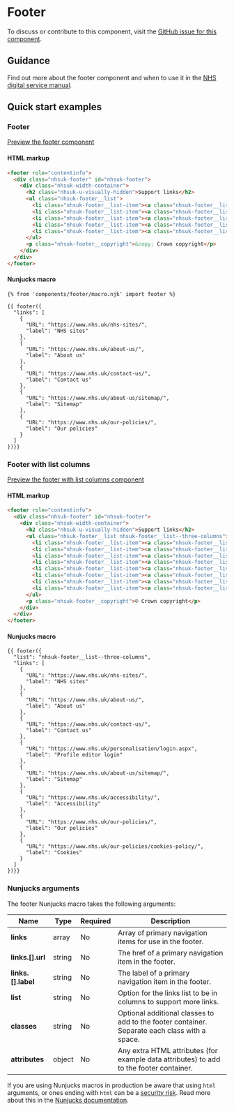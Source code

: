 # Footer

To discuss or contribute to this component, visit the [GitHub issue for this component](https://github.com/nhsuk/nhsuk-frontend/issues/168).

## Guidance
Find out more about the footer component and when to use it in the [NHS digital service manual](https://beta.nhs.uk/service-manual/styles-components-patterns/footer).

## Quick start examples

### Footer

[Preview the footer component](https://nhsuk.github.io/nhsuk-frontend/components/footer/index.html)

#### HTML markup

```html
<footer role="contentinfo">
  <div class="nhsuk-footer" id="nhsuk-footer">
    <div class="nhsuk-width-container">
      <h2 class="nhsuk-u-visually-hidden">Support links</h2>
      <ul class="nhsuk-footer__list">
        <li class="nhsuk-footer__list-item"><a class="nhsuk-footer__list-item-link" href="https://www.nhs.uk/nhs-sites/">NHS sites</a></li>
        <li class="nhsuk-footer__list-item"><a class="nhsuk-footer__list-item-link" href="https://www.nhs.uk/about-us/">About us</a></li>
        <li class="nhsuk-footer__list-item"><a class="nhsuk-footer__list-item-link" href="https://www.nhs.uk/contact-us/">Contact us</a></li>
        <li class="nhsuk-footer__list-item"><a class="nhsuk-footer__list-item-link" href="https://www.nhs.uk/about-us/sitemap/">Sitemap</a></li>
        <li class="nhsuk-footer__list-item"><a class="nhsuk-footer__list-item-link" href="https://www.nhs.uk/our-policies/">Our policies</a></li>
      </ul>
      <p class="nhsuk-footer__copyright">&copy; Crown copyright</p>
    </div>
  </div>
</footer>
```

#### Nunjucks macro

```
{% from 'components/footer/macro.njk' import footer %}

{{ footer({
  "links": [
    {
      "URL": "https://www.nhs.uk/nhs-sites/",
      "label": "NHS sites"
    },
    {
      "URL": "https://www.nhs.uk/about-us/",
      "label": "About us"
    },
    {
      "URL": "https://www.nhs.uk/contact-us/",
      "label": "Contact us"
    },
    {
      "URL": "https://www.nhs.uk/about-us/sitemap/",
      "label": "Sitemap"
    },
    {
      "URL": "https://www.nhs.uk/our-policies/",
      "label": "Our policies"
    }
  ]
})}}
```

### Footer with list columns

[Preview the footer with list columns component](https://nhsuk.github.io/nhsuk-frontend/components/footer/columns.html)

#### HTML markup

```html
<footer role="contentinfo">
  <div class="nhsuk-footer" id="nhsuk-footer">
    <div class="nhsuk-width-container">
      <h2 class="nhsuk-u-visually-hidden">Support links</h2>
      <ul class="nhsuk-footer__list nhsuk-footer__list--three-columns">
        <li class="nhsuk-footer__list-item"><a class="nhsuk-footer__list-item-link" href="https://www.nhs.uk/nhs-sites/">NHS sites</a></li>
        <li class="nhsuk-footer__list-item"><a class="nhsuk-footer__list-item-link" href="https://www.nhs.uk/about-us/">About us</a></li>
        <li class="nhsuk-footer__list-item"><a class="nhsuk-footer__list-item-link" href="https://www.nhs.uk/contact-us/">Contact us</a></li>
        <li class="nhsuk-footer__list-item"><a class="nhsuk-footer__list-item-link" href="https://www.nhs.uk/personalisation/login.aspx">Profile editor login</a></li>
        <li class="nhsuk-footer__list-item"><a class="nhsuk-footer__list-item-link" href="https://www.nhs.uk/about-us/sitemap/">Sitemap</a></li>
        <li class="nhsuk-footer__list-item"><a class="nhsuk-footer__list-item-link" href="https://www.nhs.uk/accessibility/">Accessibility</a></li>
        <li class="nhsuk-footer__list-item"><a class="nhsuk-footer__list-item-link" href="https://www.nhs.uk/our-policies/">Our policies</a></li>
        <li class="nhsuk-footer__list-item"><a class="nhsuk-footer__list-item-link" href="https://www.nhs.uk/our-policies/cookies-policy/">Cookies</a></li>
      </ul>
      <p class="nhsuk-footer__copyright">© Crown copyright</p>
    </div>
  </div>
</footer>
```

#### Nunjucks macro

```
{{ footer({
  "list": "nhsuk-footer__list--three-columns",
  "links": [
    {
      "URL": "https://www.nhs.uk/nhs-sites/",
      "label": "NHS sites"
    },
    {
      "URL": "https://www.nhs.uk/about-us/",
      "label": "About us"
    },
    {
      "URL": "https://www.nhs.uk/contact-us/",
      "label": "Contact us"
    },
    {
      "URL": "https://www.nhs.uk/personalisation/login.aspx",
      "label": "Profile editor login"
    },
    {
      "URL": "https://www.nhs.uk/about-us/sitemap/",
      "label": "Sitemap"
    },
    {
      "URL": "https://www.nhs.uk/accessibility/",
      "label": "Accessibility"
    },
    {
      "URL": "https://www.nhs.uk/our-policies/",
      "label": "Our policies"
    },
    {
      "URL": "https://www.nhs.uk/our-policies/cookies-policy/",
      "label": "Cookies"
    }
  ]
})}}
```

### Nunjucks arguments

The footer Nunjucks macro takes the following arguments:

| Name                         | Type     | Required  | Description  |
| -----------------------------|----------|-----------|--------------|
| **links**             | array    | No        | Array of primary navigation items for use in the footer. |
| **links.[].url**      | string   | No        | The href of a primary navigation item in the footer. |
| **links.[].label**    | string   | No        | The label of a primary navigation item in the footer. |
| **list**              | string   | No        | Option for the links list to be in columns to support more links. |
| **classes**           | string   | No        | Optional additional classes to add to the footer container. Separate each class with a space. |
| **attributes**        | object   | No        | Any extra HTML attributes (for example data attributes) to add to the footer container. |

If you are using Nunjucks macros in production be aware that using `html` arguments, or ones ending with `html` can be a [security risk](https://developer.mozilla.org/en-US/docs/Glossary/Cross-site_scripting). Read more about this in the [Nunjucks documentation](https://mozilla.github.io/nunjucks/api.html#user-defined-templates-warning).
